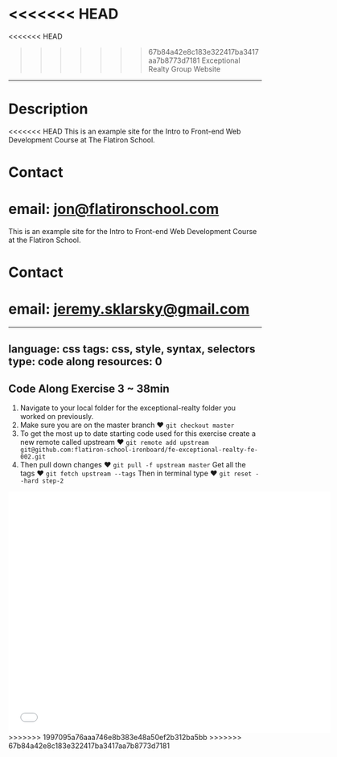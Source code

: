 <<<<<<< HEAD
=======
<<<<<<< HEAD
>>>>>>> 67b84a42e8c183e322417ba3417aa7b8773d7181
Exceptional Realty Group Website
---

# Description

<<<<<<< HEAD
This is an example site for the Intro to Front-end Web Development Course at The Flatiron School.

# Contact

email: jon@flatironschool.com
=======
This is an example site for the Intro to Front-end Web Development Course at the Flatiron School.

# Contact

email: jeremy.sklarsky@gmail.com
=======
---
language: css
tags: css, style, syntax, selectors
type: code along
resources: 0
---

## Code Along Exercise 3 ~ 38min

1. Navigate to your local folder for the exceptional-realty folder you worked on previously. 
2. Make sure you are on the master branch ♥ `git checkout master`
3. To get the most up to date starting code used for this exercise create a new remote called upstream ♥ `git remote add upstream git@github.com:flatiron-school-ironboard/fe-exceptional-realty-fe-002.git`
4. Then pull down changes ♥ `git pull -f upstream master`
Get all the tags ♥ `git fetch upstream --tags`
Then in terminal type ♥ `git reset --hard step-2` 

<iframe width="640" height="480" src="//www.youtube.com/embed/aA8k-hK8qzg?rel=0" frameborder="0" allowfullscreen></iframe>
>>>>>>> 1997095a76aaa746e8b383e48a50ef2b312ba5bb
>>>>>>> 67b84a42e8c183e322417ba3417aa7b8773d7181
